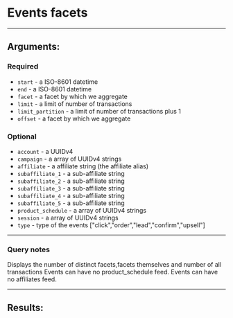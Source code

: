 # Events facets

____

## Arguments:

### Required
* `start` - a ISO-8601 datetime
* `end` - a ISO-8601 datetime
* `facet` - a facet by which we aggregate
* `limit` - a limit of number of transactions
* `limit_partition` - a limit of number of transactions plus 1
* `offset` - a facet by which we aggregate

### Optional
* `account` - a UUIDv4
* `campaign` -  a array of UUIDv4 strings
* `affiliate` -  a affiliate string (the affiliate alias)
* `subaffiliate_1` -  a sub-affiliate string
* `subaffiliate_2` -  a sub-affiliate string
* `subaffiliate_3` -  a sub-affiliate string
* `subaffiliate_4` -  a sub-affiliate string
* `subaffiliate_5` -  a sub-affiliate string
* `product_schedule` -  a array of UUIDv4 strings
* `session` - a array of UUIDv4 strings
* `type` -  type of the events ["click","order","lead","confirm","upsell"]


---
### Query notes

Displays the number of distinct facets,facets themselves and number of all transactions
Events can have no product_schedule feed.
Events can have no affiliates feed.

---
## Results:

```
```

